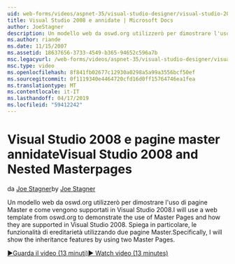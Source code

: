 ```yaml
---
uid: web-forms/videos/aspnet-35/visual-studio-designer/visual-studio-2008-and-nested-masterpages
title: Visual Studio 2008 e annidate | Microsoft Docs
author: JoeStagner
description: Un modello web da oswd.org utilizzerò per dimostrare l'uso di pagine Master e come vengono supportati in Visual Studio 2008. In particolare, si vedrà th...
ms.author: riande
ms.date: 11/15/2007
ms.assetid: 18637656-3733-4549-b365-94652c596a7b
msc.legacyurl: /web-forms/videos/aspnet-35/visual-studio-designer/visual-studio-2008-and-nested-masterpages
msc.type: video
ms.openlocfilehash: 8f841fb02677c12930a0298a5a99a3556bcf50ef
ms.sourcegitcommit: 0f1119340e4464720cfd16d0ff15764746ea1fea
ms.translationtype: MT
ms.contentlocale: it-IT
ms.lasthandoff: 04/17/2019
ms.locfileid: "59412242"
---
```

# <a name="visual-studio-2008-and-nested-masterpages"></a><span data-ttu-id="b0fe0-104">Visual Studio 2008 e pagine master annidate</span><span class="sxs-lookup"><span data-stu-id="b0fe0-104">Visual Studio 2008 and Nested Masterpages</span></span>

<span data-ttu-id="b0fe0-105">da [Joe Stagner](https://github.com/JoeStagner)</span><span class="sxs-lookup"><span data-stu-id="b0fe0-105">by [Joe Stagner](https://github.com/JoeStagner)</span></span>

<span data-ttu-id="b0fe0-106">Un modello web da oswd.org utilizzerò per dimostrare l'uso di pagine Master e come vengono supportati in Visual Studio 2008.</span><span class="sxs-lookup"><span data-stu-id="b0fe0-106">I will use a web template from oswd.org to demonstrate the use of Master Pages and how they are supported in Visual Studio 2008.</span></span> <span data-ttu-id="b0fe0-107">Spiega in particolare, le funzionalità di ereditarietà utilizzando due pagine Master.</span><span class="sxs-lookup"><span data-stu-id="b0fe0-107">Specifically, I will show the inheritance features by using two Master Pages.</span></span>

[<span data-ttu-id="b0fe0-108">&#9654;Guarda il video (13 minuti)</span><span class="sxs-lookup"><span data-stu-id="b0fe0-108">&#9654; Watch video (13 minutes)</span></span>](https://channel9.msdn.com/Blogs/ASP-NET-Site-Videos/visual-studio-2008-and-nested-masterpages)
